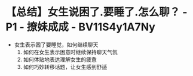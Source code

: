 # 【总结】女生说困了.要睡了.怎么聊？ - P1 - 撩妹成成 - BV11S4y1A7Ny

-   女生表示困了要睡觉，如何继续聊天
    1.  如何在女生表示困意时继续保持聊天气氛
    2.  如何体贴地表达理解女生的疲惫
    3.  如何巧妙转移话题，让女生感到舒适